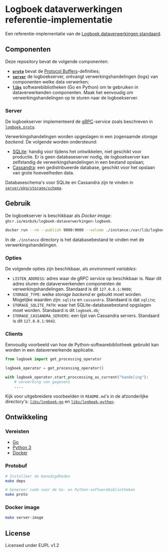 # Logboek dataverwerkingen referentie-implementatie

Een referentie-implementatie van de [Logboek dataverwerkingen standaard](https://minbzk.github.io/logboek-dataverwerkingen/).


## Componenten

Deze repository bevat de volgende componenten:

- **[`proto`](./proto)** bevat de [Protocol Buffers](https://protobuf.dev/)-definities;
- **[`server`](./server)** de logboekserver, ontvangt verwerkingshandelingen (logs) van componenten welke data verwerken;
- **[`libs`](./libs)** softwarebibliotheken (Go en Python) om te gebruiken in dataverwerkenden componenten. Maak het eenvoudig om verwerkingshandelingen op te sturen naar de logboekserver.


### Server

De logboekserver implementeerd de [gRPC](https://grpc.io/)-service zoals beschreven in [`logboek.proto`](./proto/logboek/v1/logboek.proto).

Verwerkingshandelingen worden opgeslagen in een zogenaamde *storage backend*. De volgende worden ondersteund:

- [SQLite](https://www.sqlite.org/): handig voor tijdens het ontwikkelen, niet geschikt voor productie. Er is geen databaseserver nodig, de logboekserver kan zelfstandig de verwerkingshandelingen in een bestand opslaan;
- [Cassandra](https://cassandra.apache.org/): een gedistribueerde database, geschikt voor het opslaan van grote hoeveelheden data.

Databaseschema's voor SQLite en Cassandra zijn te vinden in [`server/pkg/storage/schema`](./server/pkg/storage/schema).


## Gebruik

De logboekserver is beschikbaar als *Docker image*: `ghcr.io/minbzk/logboek-dataverwerkingen-logboek`.

```sh
docker run --rm --publish 9000:9000 --volume ./instance:/var/lib/logboek ghcr.io/minbzk/logboek-dataverwerkingen-logboek
```

In de `./instance` directory is het databasebestand te vinden met de verwerkingshandelingen.


### Opties

De volgende opties zijn beschikbaar, als *environment variables*:

- `LISTEN_ADDRESS`: adres waar de gRPC service op beschikbaar is. Naar dit adres sturen de dataverwerkenden componenten de verwerkingshandelingen. Standaard is dit `127.0.0.1:9000`;
- `STORAGE_TYPE`: welke *storage backend* er gebuikt moet worden. Mogelijke waarden zijn: `sqlite` en `cassandra`. Standaard is dat `sqlite`;
- `STORAGE_SQLITE_PATH`: waar het SQLite-databasebestand opgslagen moet worden. Standaard is dit `logboek.db`;
- `STORAGE_CASSANDRA_SERVERS`: een lijst van Cassandra servers. Standaard is dit `127.0.0.1:9042`.


### Clients

Eenvoudig voorbeeld van hoe de Python-softwarebibliotheek gebruikt kan worden in een dataverwerkende applicatie.

```python
from logboek import get_processing_operator

logboek_operator = get_processing_operator()

with logboek_operator.start_proccessing_as_current("handeling"):
    # verwerking van gegevens
    ....
```

Kijk voor uitgebreidere voorbeelden in `README.md`'s in de afzonderlijke directory's: [`libs/logboek-go`](./libs/logboek-go/README.md) en [`libs/logboek-python`](./libs/logboek-python/README.md).


## Ontwikkeling

### Vereisten

- [Go](https://go.dev/doc/install)
- [Python 3](https://www.python.org/)
- [Docker](https://docs.docker.com/get-docker/)


### Protobuf

```sh
# Installeer de benodigdheden
make deps

# Genereer code voor de Go- en Python-softwarebibliotheken
make proto
```

### Docker image

```sh
make server-image
```


## License

Licensed under EUPL v1.2
